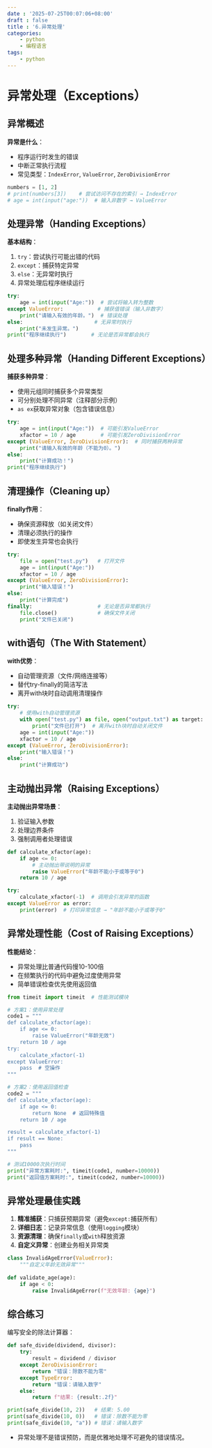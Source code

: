 ```yaml
---
date : '2025-07-25T00:07:06+08:00'
draft : false
title : '6.异常处理'
categories:
    - python
    - 编程语言
tags:
    - python
---
```


# 异常处理（Exceptions）

## 异常概述

**异常是什么**：

- 程序运行时发生的错误
- 中断正常执行流程
- 常见类型：`IndexError`, `ValueError`, `ZeroDivisionError`

```python
numbers = [1, 2]
# print(numbers[3])    # 尝试访问不存在的索引 → IndexError
# age = int(input("age:"))  # 输入非数字 → ValueError
```

## 处理异常（Handing Exceptions）

**基本结构**：

1. `try`：尝试执行可能出错的代码
2. `except`：捕获特定异常
3. `else`：无异常时执行
4. 异常处理后程序继续运行

```python
try:
    age = int(input("Age:"))  # 尝试将输入转为整数
except ValueError:           # 捕获值错误（输入非数字）
    print("请输入有效的年龄。")  # 错误处理
else:                       # 无异常时执行
    print("未发生异常。")
print("程序继续执行")        # 无论是否异常都会执行
```

## 处理多种异常（Handing Different Exceptions）

**捕获多种异常**：

- 使用元组同时捕获多个异常类型
- 可分别处理不同异常（注释部分示例）
- `as ex`获取异常对象（包含错误信息）

```python
try:
    age = int(input("Age:"))  # 可能引发ValueError
    xfactor = 10 / age        # 可能引发ZeroDivisionError
except (ValueError, ZeroDivisionError):  # 同时捕获两种异常
    print("请输入有效的年龄（不能为0）。")
else:
    print("计算成功！")
print("程序继续执行")
```

## 清理操作（Cleaning up）

**finally作用**：

- 确保资源释放（如关闭文件）
- 清理必须执行的操作
- 即使发生异常也会执行

```python
try:
    file = open("test.py")   # 打开文件
    age = int(input("Age:"))
    xfactor = 10 / age
except (ValueError, ZeroDivisionError):
    print("输入错误！")
else:
    print("计算完成")
finally:                     # 无论是否异常都执行
    file.close()             # 确保文件关闭
    print("文件已关闭")
```

## with语句（The With Statement）

**with优势**：

- 自动管理资源（文件/网络连接等）
- 替代try-finally的简洁写法
- 离开with块时自动调用清理操作

```python
try:
    # 使用with自动管理资源
    with open("test.py") as file, open("output.txt") as target:
        print("文件已打开")  # 离开with块时自动关闭文件
    age = int(input("Age:"))
    xfactor = 10 / age
except (ValueError, ZeroDivisionError):
    print("输入错误！")
else:
    print("计算成功")
```

## 主动抛出异常（Raising Exceptions）

**主动抛出异常场景**：

1. 验证输入参数
2. 处理边界条件
3. 强制调用者处理错误

```python
def calculate_xfactor(age):
    if age <= 0:
        # 主动抛出带说明的异常
        raise ValueError("年龄不能小于或等于0")
    return 10 / age

try:
    calculate_xfactor(-1)  # 调用会引发异常的函数
except ValueError as error:
    print(error)  # 打印异常信息 → "年龄不能小于或等于0"
```

## 异常处理性能（Cost of Raising Exceptions）

**性能结论**：

- 异常处理比普通代码慢10-100倍
- 在频繁执行的代码中避免过度使用异常
- 简单错误检查优先使用返回值

```python
from timeit import timeit  # 性能测试模块

# 方案1：使用异常处理
code1 = """
def calculate_xfactor(age):
    if age <= 0:
        raise ValueError("年龄无效")
    return 10 / age
try:
    calculate_xfactor(-1)
except ValueError:
    pass  # 空操作
"""

# 方案2：使用返回值检查
code2 = """
def calculate_xfactor(age):
    if age <= 0:
        return None  # 返回特殊值
    return 10 / age

result = calculate_xfactor(-1)
if result == None:
    pass
"""

# 测试10000次执行时间
print("异常方案耗时:", timeit(code1, number=10000))
print("返回值方案耗时:", timeit(code2, number=10000))
```

## 异常处理最佳实践

1. **精准捕获**：只捕获预期异常（避免`except:`捕获所有）
2. **详细日志**：记录异常信息（使用`logging`模块）
3. **资源清理**：确保`finally`或`with`释放资源
4. **自定义异常**：创建业务相关异常类

```python
class InvalidAgeError(ValueError):
    """自定义年龄无效异常"""
    
def validate_age(age):
    if age < 0:
        raise InvalidAgeError(f"无效年龄: {age}")
```

## 综合练习

编写安全的除法计算器：

```python
def safe_divide(dividend, divisor):
    try:
        result = dividend / divisor
    except ZeroDivisionError:
        return "错误：除数不能为零"
    except TypeError:
        return "错误：请输入数字"
    else:
        return f"结果: {result:.2f}"

print(safe_divide(10, 2))   # 结果: 5.00
print(safe_divide(10, 0))   # 错误：除数不能为零
print(safe_divide(10, "a")) # 错误：请输入数字
```

* 异常处理不是错误预防，而是优雅地处理不可避免的错误情况。
